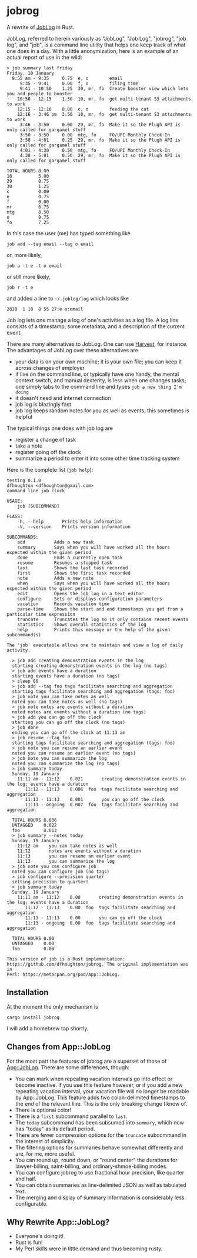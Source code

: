 # jobrog

A rewrite of [JobLog](https://metacpan.org/pod/App::JobLog) in Rust.

JobLog, referred to herein variously as "JobLog", "Job Log", "jobrog", "job log", and "job", is a command line utility
that helps one keep track of what one does in a day. With a little anonymization, here is an example of an actual
report of use in the wild:

    > job summary last friday
    Friday, 10 January
      8:55 am - 9:35     0.75  e, o        email                                                         
         9:35 - 9:41     0.00  f, o        filing time                                                   
         9:41 - 10:50    1.25  30, mr, fo  Create booster view which lets you add people to booster      
        10:50 - 12:15    1.50  10, mr, fo  get multi-tenant S3 attachments to work                       
        12:15 - 12:16    0.00  c, o        feeding the cat                                               
        12:16 - 3:46 pm  3.50  10, mr, fo  get multi-tenant S3 attachments to work                       
         3:46 - 3:50     0.00  29, mr, fo  Make it so the Plugh API is only called for gargamel stuff
         3:50 - 3:50     0.00  mtg, fo     FO/UPI Monthly Check-In                                       
         3:50 - 4:01     0.25  29, mr, fo  Make it so the Plugh API is only called for gargamel stuff
         4:01 - 4:30     0.50  mtg, fo     FO/UPI Monthly Check-In                                       
         4:30 - 5:01     0.50  29, mr, fo  Make it so the Plugh API is only called for gargamel stuff
    
    TOTAL HOURS 8.00
    10          5.00
    29          0.75
    30          1.25
    c           0.00
    e           0.75
    f           0.00
    mr          6.75
    mtg         0.50
    o           0.75
    fo          7.25

In this case the user (me) has typed something like

    job add --tag email --tag o email

or, more likely,

    job a -t e -t o email

or still more likely,

    job r -t e

and added a line to `~/.joblog/log` which looks like

    2020  1 10  8 55 27:e o:email

Job log lets one manage a log of one's activities as a log file. A log line consists of a timestamp, some metadata, and a description of
the current event.

There are many alternatives to JobLog. One can use [Harvest](https://www.getharvest.com/), for instance. The advantages of JobLog
over these alternatives are
* your data is on your own machine; it is your own file; you can keep it across changes of employer
* if live on the command line, or typically have one handy, the mental context switch, and manual dexterity, is less when one changes tasks; one simply tabs to the command line and types `job a new thing I'm doing`
* it doesn't need and internet connection
* job log is blazingly fast
* job log keeps random notes for you as well as events; this sometimes is helpful

The typical things one does with job log are
* register a change of task
* take a note
* register going off the clock
* summarize a period to enter it into some other time tracking system

Here is the complete list (`job help`):

    testing 0.1.0
    dfhoughton <dfhoughton@gmail.com>
    command line job clock
    
    USAGE:
        job [SUBCOMMAND]
    
    FLAGS:
        -h, --help       Prints help information
        -V, --version    Prints version information
    
    SUBCOMMANDS:
        add           Adds a new task
        summary       Says when you will have worked all the hours expected within the given period
        done          Ends a currently open task
        resume        Resumes a stopped task
        last          Shows the last task recorded
        first         Shows the first task recorded
        note          Adds a new note
        when          Says when you will have worked all the hours expected within the given period
        edit          Opens the job log in a text editor
        configure     Sets or displays configuration parameters
        vacation      Records vacation time
        parse-time    Shows the start and end timestamps you get from a particular time expression
        truncate      Truncates the log so it only contains recent events
        statistics    Shows overall statistics of the log
        help          Prints this message or the help of the given subcommand(s)
    
    The 'job' executable allows one to maintain and view a log of daily activity.
    
      > job add creating demonstration events in the log
      starting creating demonstration events in the log (no tags)
      > job add events have a duration
      starting events have a duration (no tags)
      > sleep 60
      > job add --tag foo tags facilitate searching and aggregation
      starting tags facilitate searching and aggregation (tags: foo)
      > job note you can take notes as well
      noted you can take notes as well (no tags)
      > job note notes are events without a duration
      noted notes are events without a duration (no tags)
      > job add you can go off the clock
      starting you can go off the clock (no tags)
      > job done
      ending you can go off the clock at 11:13 am
      > job resume --tag foo
      starting tags facilitate searching and aggregation (tags: foo)
      > job note you can resume an earlier event
      noted you can resume an earlier event (no tags)
      > job note you can summarize the log
      noted you can summarize the log (no tags)
      > job summary today
      Sunday, 19 January
        11:11 am - 11:12    0.021       creating demonstration events in the log; events have a duration
           11:12 - 11:13    0.006  foo  tags facilitate searching and aggregation
           11:13 - 11:13    0.001       you can go off the clock
           11:13 - ongoing  0.007  foo  tags facilitate searching and aggregation
      
      TOTAL HOURS 0.036
      UNTAGGED    0.022
      foo         0.013
      > job summary --notes today
      Sunday, 19 January
        11:12 am    you can take notes as well
        11:12       notes are events without a duration
        11:13       you can resume an earlier event
        11:13       you can summarize the log
      > job note you can configure job
      noted you can configure job (no tags)
      > job configure --precision quarter
      setting precision to quarter!
      > job summary today
      Sunday, 19 January
        11:11 am - 11:12    0.00       creating demonstration events in the log; events have a duration
           11:12 - 11:13    0.00  foo  tags facilitate searching and aggregation
           11:13 - 11:13    0.00       you can go off the clock
           11:13 - ongoing  0.00  foo  tags facilitate searching and aggregation
      
      TOTAL HOURS 0.00
      UNTAGGED    0.00
      foo         0.00
    
    This version of job is a Rust implementation: https://github.com/dfhoughton/jobrog. The original implementation was in
    Perl: https://metacpan.org/pod/App::JobLog.

## Installation

At the moment the only mechanism is

    cargo install jobrog

I will add a homebrew tap shortly.

## Changes from App::JobLog

For the most part the features of jobrog are a superset of those of [App::JobLog](https://metacpan.org/pod/App::JobLog).
There are some differences, though:

* You can mark when repeating vacation intervals go into effect or become inactive. If you use this feature however, or if
you add a new repeating vacation interval, your vacation file will no longer be readable by App::JobLog. This feature adds two
colon-delimited timestamps to the end of the relevant line. This is the only breaking change I know of.
* There is optional color!
* There is a `first` subcommand parallel to `last`.
* The `today` subcommand has been subsumed into `summary`, which now has "today" as its default period.
* There are fewer compression options for the `truncate` subcommand in the interest of simplicity.
* The filtering options for summaries behave somewhat differently and are, for me, more useful.
* You can round up, round down, or "round center" the durations for lawyer-billing, saint-billing, and ordinary-shmoe-billing modes.
* You can configure jobrog to use fractional hour precision, like quarter and half.
* You can obtain summaries as line-delimited JSON as well as tabulated text.
* The merging and display of summary information is considerably less configurable.

## Why Rewrite App::JobLog?

* Everyone's doing it!
* Rust is fun!
* My Perl skills were in little demand and thus becoming rusty.
